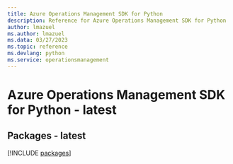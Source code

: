 ```yaml
---
title: Azure Operations Management SDK for Python
description: Reference for Azure Operations Management SDK for Python
author: lmazuel
ms.author: lmazuel
ms.data: 03/27/2023
ms.topic: reference
ms.devlang: python
ms.service: operationsmanagement
---
```

# Azure Operations Management SDK for Python - latest
## Packages - latest
[!INCLUDE [packages](operations-management-index.md)]